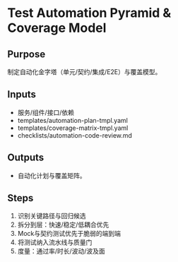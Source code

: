 # Test Automation Pyramid & Coverage Model

## Purpose

制定自动化金字塔（单元/契约/集成/E2E）与覆盖模型。

## Inputs

- 服务/组件/接口/依赖
- templates/automation-plan-tmpl.yaml
- templates/coverage-matrix-tmpl.yaml
- checklists/automation-code-review.md

## Outputs

- 自动化计划与覆盖矩阵。

## Steps

1. 识别关键路径与回归候选
2. 拆分到层：快速/稳定/低耦合优先
3. Mock与契约测试优先于脆弱的端到端
4. 将测试纳入流水线与质量门
5. 度量：通过率/时长/波动/波及面
